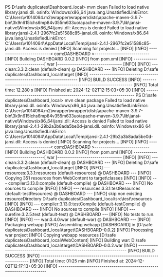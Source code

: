 PS D:\safe duplicates\Dashboard_local> mvn clean
Failed to load native library:jansi.dll. osinfo: Windows/x86_64
java.lang.UnsatisfiedLinkError: C:\Users\v1014064\.m2\wrapper\wrapper\dists\apache-maven-3.9.7-bin\3k9n615lchs6mp84v355m633uo\apache-maven-3.9.7\lib\jansi-native\Windows\x86_64\jansi.dll: Access is denied
Failed to load native library:jansi-2.4.1-2967fc2e51588c85-jansi.dll. osinfo: Windows/x86_64
java.lang.UnsatisfiedLinkError: C:\Users\v1014064\AppData\Local\Temp\jansi-2.4.1-2967fc2e51588c85-jansi.dll: Access is denied
[INFO] Scanning for projects...
[INFO] 
[INFO] ---------------------------< com:DASHBOARD >----------------------------
[INFO] Building DASHBOARD 0.0.2
[INFO]   from pom.xml
[INFO] --------------------------------[ war ]---------------------------------
[INFO] 
[INFO] --- clean:3.3.2:clean (default-clean) @ DASHBOARD ---
[INFO] Deleting D:\safe duplicates\Dashboard_local\target
[INFO] ------------------------------------------------------------------------
[INFO] BUILD SUCCESS
[INFO] ------------------------------------------------------------------------
[INFO] Total time:  12.280 s
[INFO] Finished at: 2024-12-02T12:15:03+05:30
[INFO] ------------------------------------------------------------------------
PS D:\safe duplicates\Dashboard_local> mvn clean package
Failed to load native library:jansi.dll. osinfo: Windows/x86_64
java.lang.UnsatisfiedLinkError: C:\Users\v1014064\.m2\wrapper\wrapper\dists\apache-maven-3.9.7-bin\3k9n615lchs6mp84v355m633uo\apache-maven-3.9.7\lib\jansi-native\Windows\x86_64\jansi.dll: Access is denied
Failed to load native library:jansi-2.4.1-29b2a3b8ada5be0d-jansi.dll. osinfo: Windows/x86_64
java.lang.UnsatisfiedLinkError: C:\Users\v1014064\AppData\Local\Temp\jansi-2.4.1-29b2a3b8ada5be0d-jansi.dll: Access is denied
[INFO] Scanning for projects...
[INFO] 
[INFO] ---------------------------< com:DASHBOARD >----------------------------
[INFO] Building DASHBOARD 0.0.2
[INFO]   from pom.xml
[INFO] --------------------------------[ war ]---------------------------------
[INFO] 
[INFO] --- clean:3.3.2:clean (default-clean) @ DASHBOARD ---
[INFO] Deleting D:\safe duplicates\Dashboard_local\target
[INFO] 
[INFO] --- resources:3.3.1:resources (default-resources) @ DASHBOARD ---
[INFO] Copying 351 resources from WebContent to target\classes
[INFO] 
[INFO] --- compiler:3.13.0:compile (default-compile) @ DASHBOARD ---
[INFO] No sources to compile
[INFO]
[INFO] --- resources:3.3.1:testResources (default-testResources) @ DASHBOARD ---
[INFO] skip non existing resourceDirectory D:\safe duplicates\Dashboard_local\src\test\resources
[INFO]
[INFO] --- compiler:3.13.0:testCompile (default-testCompile) @ DASHBOARD ---
[INFO] No sources to compile
[INFO]
[INFO] --- surefire:3.2.5:test (default-test) @ DASHBOARD ---
[INFO] No tests to run.
[INFO]
[INFO] --- war:3.4.0:war (default-war) @ DASHBOARD ---
[INFO] Packaging webapp
[INFO] Assembling webapp [DASHBOARD] in [D:\safe duplicates\Dashboard_local\target\DASHBOARD-0.0.2]
[INFO] Processing war project
[INFO] Copying webapp resources [D:\safe duplicates\Dashboard_local\WebContent]
[INFO] Building war: D:\safe duplicates\Dashboard_local\target\DASHBOARD-0.0.2.war
[INFO] ------------------------------------------------------------------------
[INFO] BUILD SUCCESS
[INFO] ------------------------------------------------------------------------
[INFO] Total time:  01:25 min
[INFO] Finished at: 2024-12-02T12:17:13+05:30
[INFO] ------------------------------------------------------------------------
